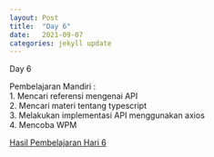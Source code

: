 ```yaml
---
layout: Post
title:  "Day 6"
date:   2021-09-07
categories: jekyll update
---
```

Day 6 <br/>
<p>
Pembelajaran Mandiri : <br/>
1. Mencari referensi mengenai API <br/>
2. Mencari materi tentang typescript <br/>
3. Melakukan implementasi API menggunakan axios <br/>
4. Mencoba WPM <br/>
</p>
<p>
<a href="https://github.com/ditarossi/api-vue">Hasil Pembelajaran Hari 6</a>
</p>

[jekyll-docs]: https://jekyllrb.com/docs/home
[jekyll-gh]:   https://github.com/jekyll/jekyll
[jekyll-talk]: https://talk.jekyllrb.com/
